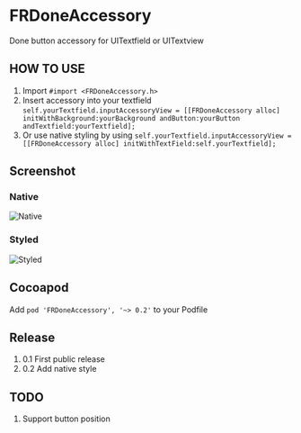 FRDoneAccessory
===============

Done button accessory for UITextfield or UITextview

## HOW TO USE
1. Import `#import <FRDoneAccessory.h>`
2. Insert accessory into your textfield
`self.yourTextfield.inputAccessoryView = [[FRDoneAccessory alloc] initWithBackground:yourBackground andButton:yourButton andTextfield:yourTextfield];`
3. Or use native styling by using `self.yourTextfield.inputAccessoryView = [[FRDoneAccessory alloc] initWithTextField:self.yourTextfield];`

## Screenshot
### Native
![Native](http://blezcode.com/images/github/FRDoneAccessory/Screenshot_Native.jpg)

### Styled
![Styled](http://blezcode.com/images/github/FRDoneAccessory/Screenshot_Styled.jpg)

## Cocoapod
Add `pod 'FRDoneAccessory', '~> 0.2'` to your Podfile

## Release
1. 0.1 First public release
2. 0.2 Add native style

## TODO
1. Support button position